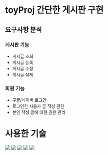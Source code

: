 # toyProj 간단한 게시판 구현

## 요구사항 분석
### 게시판 기능
- 게시글 조회
- 게시글 등록
- 게시글 수정
- 게시글 삭제

### 회원 기능
- 구글/네이버 로그인
- 로그인한 사용자 글 작성 권한
- 본인 작성 글에 대한 권한 관리

# 사용한 기술
<div>
<img src="https://img.shields.io/badge/Java-orange?style=flat-square&logo=java&logoColor=white"/>
<img src="https://img.shields.io/badge/NGINX-0A3711?style=flat-square&logo=nginx&logoColor=white"/>
<img src="https://img.shields.io/badge/SpringBoot-green?style=flat-square&logo=springboot&logoColor=white"/>
<img src="https://img.shields.io/badge/AWS-orange?style=flat-square&logo=amazone-aws&logoColor=white"/>
<img src="https://img.shields.io/badge/MySql-blue?style=flat-square&logo=mysql&logoColor=white"/>
</div>
